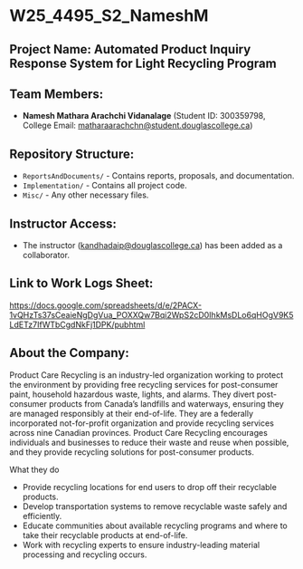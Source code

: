 # W25_4495_S2_NameshM

## Project Name: Automated Product Inquiry Response System for Light Recycling Program

## Team Members:
- **Namesh Mathara Arachchi Vidanalage** (Student ID: 300359798, College Email: matharaarachchn@student.douglascollege.ca)

## Repository Structure:
- `ReportsAndDocuments/` - Contains reports, proposals, and documentation.
- `Implementation/` - Contains all project code.
- `Misc/` - Any other necessary files.

## Instructor Access:
- The instructor (kandhadaip@douglascollege.ca) has been added as a collaborator.

## Link to Work Logs Sheet:
https://docs.google.com/spreadsheets/d/e/2PACX-1vQHzTs37sCeaieNgDgVua_POXXQw7Bqi2WpS2cD0IhkMsDLo6qHOgV9K5LdETz7IfWTbCgdNkFj1DPK/pubhtml

## About the Company:
Product Care Recycling is an industry-led organization working to protect the environment by providing free recycling services for post-consumer paint, household hazardous waste, lights, and alarms. They divert post-consumer products from Canada’s landfills and waterways, ensuring they are managed responsibly at their end-of-life. They are a federally incorporated not-for-profit organization and provide recycling services across nine Canadian provinces. Product Care Recycling encourages individuals and businesses to reduce their waste and reuse when possible, and they provide recycling solutions for post-consumer products.

What they do
- Provide recycling locations for end users to drop off their recyclable products.
- Develop transportation systems to remove recyclable waste safely and efficiently.
- Educate communities about available recycling programs and where to take their recyclable products at end-of-life.
- Work with recycling experts to ensure industry-leading material processing and recycling occurs.
